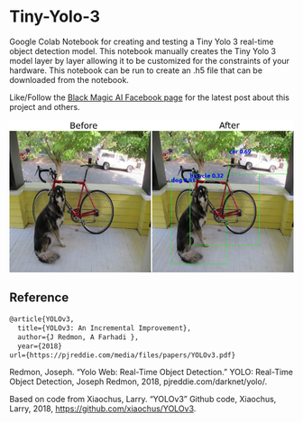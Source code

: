 # Tiny-Yolo-3
Google Colab Notebook for creating and testing a Tiny Yolo 3 real-time object detection model. This notebook manually creates the Tiny Yolo 3 model layer by layer allowing it to be customized for the constraints of your hardware. This notebook can be run to create an .h5 file that can be downloaded from the notebook.

Like/Follow the [Black Magic AI Facebook page](https://www.facebook.com/Black-Magic-AI-109126344070229)
for the latest post about this project and others.

![Image of Before and After results using this Tiny Yolo 3 Model](tinyyolo.png)

## Reference

	@article{YOLOv3,  
	  title={YOLOv3: An Incremental Improvement},  
	  author={J Redmon, A Farhadi },
	  year={2018}
    url={https://pjreddie.com/media/files/papers/YOLOv3.pdf}


Redmon, Joseph. “Yolo Web: Real-Time Object Detection.” YOLO: Real-Time Object Detection, Joseph Redmon, 2018, pjreddie.com/darknet/yolo/.

Based on code from
Xiaochus, Larry. “YOLOv3” Github code, Xiaochus, Larry, 2018, https://github.com/xiaochus/YOLOv3.
